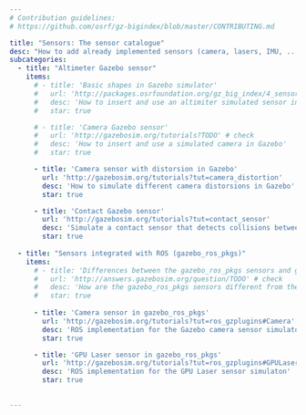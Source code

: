 ```yaml
---
# Contribution guidelines:
# https://github.com/osrf/gz-bigindex/blob/master/CONTRIBUTING.md 

title: "Sensors: The sensor catalogue"
desc: "How to add already implemented sensors (camera, lasers, IMU, ...) to the gazebo models."
subcategories: 
  - title: "Altimeter Gazebo sensor"
    items: 
      # - title: 'Basic shapes in Gazebo simulator'
      #   url: 'http://packages.osrfoundation.org/gz_big_index/4_sensors.html' # check
      #   desc: 'How to insert and use an altimiter simulated sensor in Gazebo'
      #   star: true

      # - title: 'Camera Gazebo sensor'
      #   url: 'http://gazebosim.org/tutorials?TODO' # check
      #   desc: 'How to insert and use a simulated camera in Gazebo'
      #   star: true

      - title: 'Camera sensor with distorsion in Gazebo'
        url: 'http://gazebosim.org/tutorials?tut=camera_distortion'
        desc: 'How to simulate different camera distorsions in Gazebo'
        star: true

      - title: 'Contact Gazebo sensor'
        url: 'http://gazebosim.org/tutorials?tut=contact_sensor'
        desc: 'Simulate a contact sensor that detects collisions between two object and reports the location of the contact associated forces.'
        star: true
  
  - title: "Sensors integrated with ROS (gazebo_ros_pkgs)"
    items: 
      # - title: 'Differences between the gazebo_ros_pkgs sensors and gazebo native sensors'
      #   url: 'http://answers.gazebosim.org/question/TODO' # check
      #   desc: 'How are the gazebo_ros_pkgs sensors different from the native Gazebo sensors and why is recommended to use them in ROS'
      #   star: true
        
      - title: 'Camera sensor in gazebo_ros_pkgs'
        url: 'http://gazebosim.org/tutorials?tut=ros_gzplugins#Camera'
        desc: 'ROS implementation for the Gazebo camera sensor simulaton'
        star: true

      - title: 'GPU Laser sensor in gazebo_ros_pkgs'
        url: 'http://gazebosim.org/tutorials?tut=ros_gzplugins#GPULaser'
        desc: 'ROS implementation for the GPU Laser sensor simulaton'
        star: true

        
---
```

